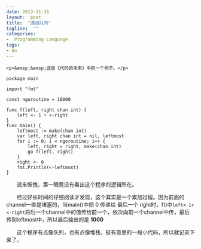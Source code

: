 ```yaml
---
date: 2013-11-16
layout:  post
title:  "通道队列"
tagline:  ""
categories:
-  Programming Language
tags:
- Go
---
```


    <p>&emsp;&emsp;这是《代码的未来》中的一个例子。</p>

<pre><code>package main

import &quot;fmt&quot;

const ngoroutine = 10000

func f(left, right chan int) {
    left &lt;- 1 + &lt;-right
}
func main() {
    leftmost := make(chan int)
    var left, right chan int = nil, leftmost
    for i := 0; i &lt; ngoroutine; i++ {
        left, right = right, make(chan int)
        go f(left, right)
    }
    right &lt;- 0
    fmt.Println(&lt;-leftmost)
}
</code></pre>

<p>&emsp;&emsp;说来惭愧，第一眼竟没有看出这个程序的逻辑所在。</p>

<p>&emsp;&emsp;经过好长时间的仔细阅读才发现，这个其实是一个累加过程。因为前面的channel一直是堵塞的，当main()中把 0 传递给 最后一个 right时，f()中<code>left&lt;-1+&lt;-right</code>将后一个channel中的值传给前一个，依次向前一个channel中传，最后传到leftmost中，所以最后输出的是 <strong>1000</strong></p>

<p>&emsp;&emsp;这个程序有点像队列，也有点像堆栈，挺有意思的一段小代码，所以就记录下来了。</p>